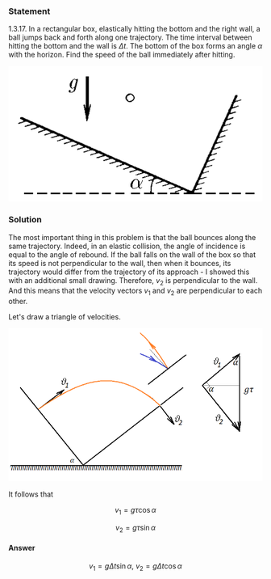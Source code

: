 ###  Statement

$1.3.17.$ In a rectangular box, elastically hitting the bottom and the right wall, a ball jumps back and forth along one trajectory. The time interval between hitting the bottom and the wall is $\Delta t$. The bottom of the box forms an angle $\alpha$ with the horizon. Find the speed of the ball immediately after hitting.

![ For problem $1.3.17$ |506x269, 34%](../../img/1.3.17/statement.png)

### Solution

The most important thing in this problem is that the ball bounces along the same trajectory. Indeed, in an elastic collision, the angle of incidence is equal to the angle of rebound. If the ball falls on the wall of the box so that its speed is not perpendicular to the wall, then when it bounces, its trajectory would differ from the trajectory of its approach - I showed this with an additional small drawing. Therefore, $v_2$ is perpendicular to the wall. And this means that the velocity vectors $v_1$ and $v_2$ are perpendicular to each other.

Let's draw a triangle of velocities.

![ Velocity triangle |814x489, 59%](../../img/1.3.17/drawing.png)

It follows that

$$
v_1 = g \tau\cos\alpha
$$

$$
v_2 = g \tau\sin\alpha
$$

#### Answer

$$
v_{1}=g\Delta t\sin\alpha\text{, }v_{2}=g\Delta t\cos\alpha
$$